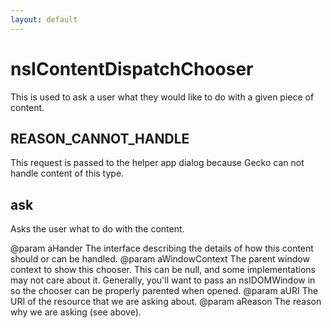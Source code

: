 ```yaml
---
layout: default
---
```


# nsIContentDispatchChooser #

This is used to ask a user what they would like to do with a given piece of
content.


## REASON_CANNOT_HANDLE ##

This request is passed to the helper app dialog because Gecko can not
handle content of this type.


## ask ##

Asks the user what to do with the content.

@param aHander
       The interface describing the details of how this content should or
       can be handled.
@param aWindowContext
       The parent window context to show this chooser.  This can be null,
       and some implementations may not care about it.  Generally, you'll
       want to pass an nsIDOMWindow in so the chooser can be properly
       parented when opened.
@param aURI
       The URI of the resource that we are asking about.
@param aReason
       The reason why we are asking (see above).

